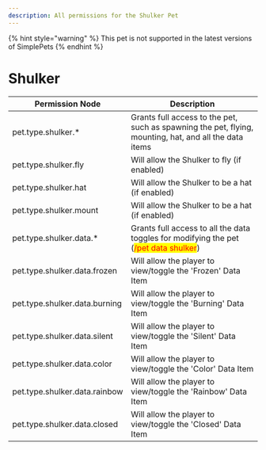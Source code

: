 ```yaml
---
description: All permissions for the Shulker Pet
---
```


{% hint style="warning" %}
This pet is not supported in the latest versions of SimplePets
{% endhint %}

# Shulker
| Permission Node | Description |
| - | - |
| pet.type.shulker.* | Grants full access to the pet, such as spawning the pet, flying, mounting, hat, and all the data items |
| pet.type.shulker.fly | Will allow the Shulker to fly (if enabled) |
| pet.type.shulker.hat | Will allow the Shulker to be a hat (if enabled) |
| pet.type.shulker.mount | Will allow the Shulker to be a hat (if enabled) |
| pet.type.shulker.data.* | Grants full access to all the data toggles for modifying the pet (<mark style="color:red;">/pet data shulker</mark>) |
| pet.type.shulker.data.frozen | Will allow the player to view/toggle the 'Frozen' Data Item |
| pet.type.shulker.data.burning | Will allow the player to view/toggle the 'Burning' Data Item |
| pet.type.shulker.data.silent | Will allow the player to view/toggle the 'Silent' Data Item |
| pet.type.shulker.data.color | Will allow the player to view/toggle the 'Color' Data Item |
| pet.type.shulker.data.rainbow | Will allow the player to view/toggle the 'Rainbow' Data Item |
| pet.type.shulker.data.closed | Will allow the player to view/toggle the 'Closed' Data Item |

